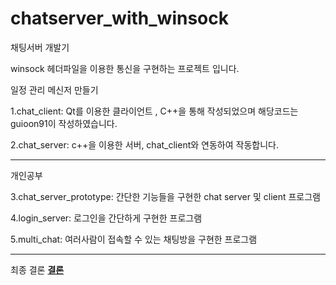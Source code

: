 # chatserver_with_winsock

채팅서버 개발기

winsock 헤더파일을 이용한 통신을 구현하는 프로젝트 입니다.

일정 관리 메신저 만들기

1.chat_client: Qt를 이용한 클라이언트 , C++을 통해 작성되었으며 해당코드는 guioon91이 작성하였습니다.

2.chat_server: c++을 이용한 서버, chat_client와 연동하여 작동합니다.

-----------------------------------------------------------------

개인공부

3.chat_server_prototype: 간단한 기능들을 구현한 chat server 및 client 프로그램

4.login_server: 로그인을 간단하게 구현한 프로그램

5.multi_chat: 여러사람이 접속할 수 있는 채팅방을 구현한 프로그램


-------------------------------------------------------------------
최종 결론
[**결론**](https://github.com/ysh4296/chatserver_with_winsock/blob/main/chat_server/manual.pdf)
